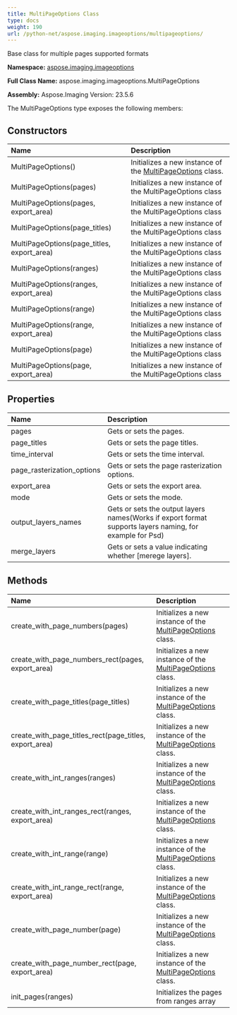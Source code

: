 ```yaml
---
title: MultiPageOptions Class
type: docs
weight: 190
url: /python-net/aspose.imaging.imageoptions/multipageoptions/
---
```


Base class for multiple pages supported formats

**Namespace:** [aspose.imaging.imageoptions](/imaging/python-net/aspose.imaging.imageoptions/)

**Full Class Name:** aspose.imaging.imageoptions.MultiPageOptions

**Assembly:**  Aspose.Imaging Version: 23.5.6

The MultiPageOptions type exposes the following members:
## **Constructors**
|**Name**|**Description**|
| :- | :- |
|MultiPageOptions()|Initializes a new instance of the [MultiPageOptions](/imaging/python-net/aspose.imaging.imageoptions/multipageoptions/) class.|
|MultiPageOptions(pages)|Initializes a new instance of the MultiPageOptions class|
|MultiPageOptions(pages, export_area)|Initializes a new instance of the MultiPageOptions class|
|MultiPageOptions(page_titles)|Initializes a new instance of the MultiPageOptions class|
|MultiPageOptions(page_titles, export_area)|Initializes a new instance of the MultiPageOptions class|
|MultiPageOptions(ranges)|Initializes a new instance of the MultiPageOptions class|
|MultiPageOptions(ranges, export_area)|Initializes a new instance of the MultiPageOptions class|
|MultiPageOptions(range)|Initializes a new instance of the MultiPageOptions class|
|MultiPageOptions(range, export_area)|Initializes a new instance of the MultiPageOptions class|
|MultiPageOptions(page)|Initializes a new instance of the MultiPageOptions class|
|MultiPageOptions(page, export_area)|Initializes a new instance of the MultiPageOptions class|
## **Properties**
|**Name**|**Description**|
| :- | :- |
|pages|Gets or sets the pages.|
|page_titles|Gets or sets the page titles.|
|time_interval|Gets or sets the time interval.|
|page_rasterization_options|Gets or sets the page rasterization options.|
|export_area|Gets or sets the export area.|
|mode|Gets or sets the mode.|
|output_layers_names|Gets or sets the output layers names(Works if export format supports layers naming, for example for Psd)|
|merge_layers|Gets or sets a value indicating whether [merege layers].|
## **Methods**
|**Name**|**Description**|
| :- | :- |
|create_with_page_numbers(pages)|Initializes a new instance of the [MultiPageOptions](/imaging/python-net/aspose.imaging.imageoptions/multipageoptions/) class.|
|create_with_page_numbers_rect(pages, export_area)|Initializes a new instance of the [MultiPageOptions](/imaging/python-net/aspose.imaging.imageoptions/multipageoptions/) class.|
|create_with_page_titles(page_titles)|Initializes a new instance of the [MultiPageOptions](/imaging/python-net/aspose.imaging.imageoptions/multipageoptions/) class.|
|create_with_page_titles_rect(page_titles, export_area)|Initializes a new instance of the [MultiPageOptions](/imaging/python-net/aspose.imaging.imageoptions/multipageoptions/) class.|
|create_with_int_ranges(ranges)|Initializes a new instance of the [MultiPageOptions](/imaging/python-net/aspose.imaging.imageoptions/multipageoptions/) class.|
|create_with_int_ranges_rect(ranges, export_area)|Initializes a new instance of the [MultiPageOptions](/imaging/python-net/aspose.imaging.imageoptions/multipageoptions/) class.|
|create_with_int_range(range)|Initializes a new instance of the [MultiPageOptions](/imaging/python-net/aspose.imaging.imageoptions/multipageoptions/) class.|
|create_with_int_range_rect(range, export_area)|Initializes a new instance of the [MultiPageOptions](/imaging/python-net/aspose.imaging.imageoptions/multipageoptions/) class.|
|create_with_page_number(page)|Initializes a new instance of the [MultiPageOptions](/imaging/python-net/aspose.imaging.imageoptions/multipageoptions/) class.|
|create_with_page_number_rect(page, export_area)|Initializes a new instance of the [MultiPageOptions](/imaging/python-net/aspose.imaging.imageoptions/multipageoptions/) class.|
|init_pages(ranges)|Initializes the pages from ranges array|
